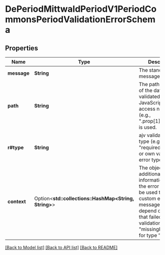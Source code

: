 # DePeriodMittwaldPeriodV1PeriodCommonsPeriodValidationErrorSchema

## Properties

Name | Type | Description | Notes
------------ | ------------- | ------------- | -------------
**message** | **String** | The standard error message | 
**path** | **String** | The path to the part of the data that was validated. JavaScript property access notation (e.g., \".prop[1].subProp\") is used.  | 
**r#type** | **String** | ajv validation error type (e.g. \"format\", \"required\", \"type\") or own validation error types | 
**context** | Option<**std::collections::HashMap<String, String>**> | The object with the additional information about the error that can be used to create custom error messages. Keys depend on the type that failed validation (e.g. \"missingProperty\" for type \"required\")  | [optional]

[[Back to Model list]](../README.md#documentation-for-models) [[Back to API list]](../README.md#documentation-for-api-endpoints) [[Back to README]](../README.md)


